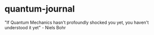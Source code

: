 # quantum-journal
"If Quantum Mechanics hasn't profoundly shocked you yet, you haven't understood it yet" - Niels Bohr
